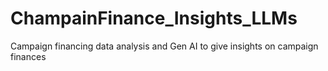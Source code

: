 # ChampainFinance_Insights_LLMs
Campaign financing data analysis and Gen AI to give insights on campaign finances
